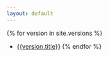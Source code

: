 ```yaml
---
layout: default
---
```


{% for version in site.versions %}
- [{{version.title}}]({{version.url}})
{% endfor %}
